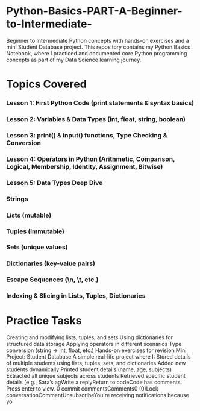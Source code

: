 # Python-Basics-PART-A-Beginner-to-Intermediate-
Beginner to Intermediate Python concepts with hands-on exercises and a mini Student Database project.
This repository contains my Python Basics Notebook, where I practiced and documented core Python programming concepts as part of my Data Science learning journey.
# Topics Covered
### Lesson 1: First Python Code (print statements & syntax basics)
### Lesson 2: Variables & Data Types (int, float, string, boolean)
### Lesson 3: print() & input() functions, Type Checking & Conversion
### Lesson 4: Operators in Python (Arithmetic, Comparison, Logical, Membership, Identity, Assignment, Bitwise)
### Lesson 5: Data Types Deep Dive
### Strings
### Lists (mutable)
### Tuples (immutable)
### Sets (unique values)
### Dictionaries (key-value pairs)
### Escape Sequences (\n, \t, etc.)
### Indexing & Slicing in Lists, Tuples, Dictionaries
# Practice Tasks
Creating and modifying lists, tuples, and sets
Using dictionaries for structured data storage
Applying operators in different scenarios
Type conversion (string → int, float, etc.)
Hands-on exercises for revision
Mini Project: Student Database
A simple real-life project where I:
Stored details of multiple students using lists, tuples, sets, and dictionaries
Added new students dynamically
Printed student details (name, age, subjects)
Extracted all unique subjects across students
Retrieved specific student details (e.g., Sara’s agWrite a replyReturn to codeCode has comments. Press enter to view.
0 commit commentsComments0 (0)Lock conversationCommentUnsubscribeYou're receiving notifications because yo
